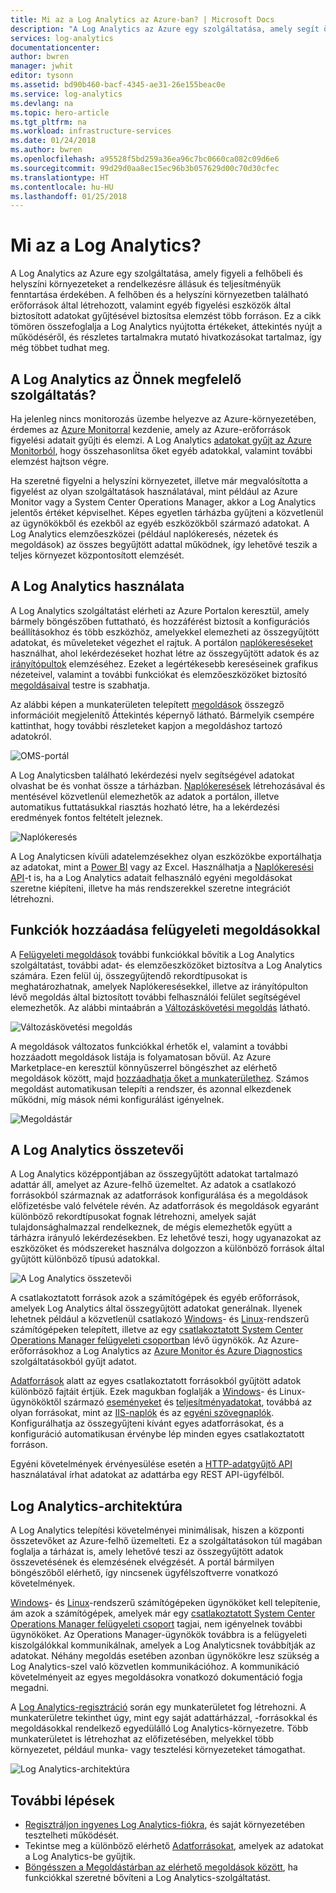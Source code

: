 ```yaml
---
title: Mi az a Log Analytics az Azure-ban? | Microsoft Docs
description: "A Log Analytics az Azure egy szolgáltatása, amely segít összegyűjteni és elemezni a felhőben és a helyszíni környezetekben található erőforrások által létrehozott működési adatokat.  Ez a cikk tömör áttekintést nyújt a Log Analytics különböző összetevőiről, és részletes tartalmakra mutató hivatkozásokat tartalmaz."
services: log-analytics
documentationcenter: 
author: bwren
manager: jwhit
editor: tysonn
ms.assetid: bd90b460-bacf-4345-ae31-26e155beac0e
ms.service: log-analytics
ms.devlang: na
ms.topic: hero-article
ms.tgt_pltfrm: na
ms.workload: infrastructure-services
ms.date: 01/24/2018
ms.author: bwren
ms.openlocfilehash: a95528f5bd259a36ea96c7bc0660ca082c09d6e6
ms.sourcegitcommit: 99d29d0aa8ec15ec96b3b057629d00c70d30cfec
ms.translationtype: HT
ms.contentlocale: hu-HU
ms.lasthandoff: 01/25/2018
---
```

# <a name="what-is-log-analytics"></a>Mi az a Log Analytics?
A Log Analytics az Azure egy szolgáltatása, amely figyeli a felhőbeli és helyszíni környezeteket a rendelkezésre állásuk és teljesítményük fenntartása érdekében.  A felhőben és a helyszíni környezetben található erőforrások által létrehozott, valamint egyéb figyelési eszközök által biztosított adatokat gyűjtésével biztosítsa elemzést több forráson.  Ez a cikk tömören összefoglalja a Log Analytics nyújtotta értékeket, áttekintés nyújt a működéséről, és részletes tartalmakra mutató hivatkozásokat tartalmaz, így még többet tudhat meg.

## <a name="is-log-analytics-for-you"></a>A Log Analytics az Önnek megfelelő szolgáltatás?
Ha jelenleg nincs monitorozás üzembe helyezve az Azure-környezetében, érdemes az [Azure Monitorral](../monitoring-and-diagnostics/monitoring-overview.md) kezdenie, amely az Azure-erőforrások figyelési adatait gyűjti és elemzi.  A Log Analytics [adatokat gyűjt az Azure Monitorból](log-analytics-azure-storage.md), hogy összehasonlítsa őket egyéb adatokkal, valamint további elemzést hajtson végre.

Ha szeretné figyelni a helyszíni környezetet, illetve már megvalósította a figyelést az olyan szolgáltatások használatával, mint például az Azure Monitor vagy a System Center Operations Manager, akkor a Log Analytics jelentős értéket képviselhet.  Képes egyetlen tárházba gyűjteni a közvetlenül az ügynökökből és ezekből az egyéb eszközökből származó adatokat.  A Log Analytics elemzőeszközei (például naplókeresés, nézetek és megoldások) az összes begyűjtött adattal működnek, így lehetővé teszik a teljes környezet központosított elemzését.


## <a name="using-log-analytics"></a>A Log Analytics használata
A Log Analytics szolgáltatást elérheti az Azure Portalon keresztül, amely bármely böngészőben futtatható, és hozzáférést biztosít a konfigurációs beállításokhoz és több eszközhöz, amelyekkel elemezheti az összegyűjtött adatokat, és műveleteket végezhet el rajtuk.  A portálon [naplókereséseket](log-analytics-log-searches.md) használhat, ahol lekérdezéseket hozhat létre az összegyűjtött adatok és az [irányítópultok](log-analytics-dashboards.md) elemzéséhez. Ezeket a legértékesebb kereséseinek grafikus nézeteivel, valamint a további funkciókat és elemzőeszközöket biztosító [megoldásaival](log-analytics-add-solutions.md) testre is szabhatja.

Az alábbi képen a munkaterületen telepített [megoldások](#add-functionality-with-management-solutions) összegző információit megjelenítő Áttekintés képernyő látható.  Bármelyik csempére kattinthat, hogy további részleteket kapjon a megoldáshoz tartozó adatokról.

![OMS-portál](media/log-analytics-overview/portal.png)

A Log Analyticsben található lekérdezési nyelv segítségével adatokat olvashat be és vonhat össze a tárházban.  [Naplókeresések](log-analytics-log-searches.md) létrehozásával és mentésével közvetlenül elemezhetők az adatok a portálon, illetve automatikus futtatásukkal riasztás hozható létre, ha a lekérdezési eredmények fontos feltételt jeleznek.

![Naplókeresés](media/log-analytics-overview/log-search.png)

A Log Analyticsen kívüli adatelemzésekhez olyan eszközökbe exportálhatja az adatokat, mint a [Power BI](log-analytics-powerbi.md) vagy az Excel.  Használhatja a [Naplókeresési API](log-analytics-log-search-api.md)-t is, ha a Log Analytics adatait felhasználó egyéni megoldásokat szeretne kiépíteni, illetve ha más rendszerekkel szeretne integrációt létrehozni.

## <a name="add-functionality-with-management-solutions"></a>Funkciók hozzáadása felügyeleti megoldásokkal
A [Felügyeleti megoldások](log-analytics-add-solutions.md) további funkciókkal bővítik a Log Analytics szolgáltatást, további adat- és elemzőeszközöket biztosítva a Log Analytics számára.  Ezen felül új, összegyűjtendő rekordtípusokat is meghatározhatnak, amelyek Naplókeresésekkel, illetve az irányítópulton lévő megoldás által biztosított további felhasználói felület segítségével elemezhetők.  Az alábbi mintaábrán a [Változáskövetési megoldás](log-analytics-change-tracking.md) látható.

![Változáskövetési megoldás](media/log-analytics-overview/change-tracking.png)

A megoldások változatos funkciókkal érhetők el, valamint a további hozzáadott megoldások listája is folyamatosan bővül.  Az Azure Marketplace-en keresztül könnyűszerrel böngészhet az elérhető megoldások között, majd [hozzáadhatja őket a munkaterülethez](log-analytics-add-solutions.md).  Számos megoldást automatikusan telepíti a rendszer, és azonnal elkezdenek működni, míg mások némi konfigurálást igényelnek.

![Megoldástár](media/log-analytics-overview/solution-gallery.png)

## <a name="log-analytics-components"></a>A Log Analytics összetevői
A Log Analytics középpontjában az összegyűjtött adatokat tartalmazó adattár áll, amelyet az Azure-felhő üzemeltet.  Az adatok a csatlakozó forrásokból származnak az adatforrások konfigurálása és a megoldások előfizetésbe való felvétele révén.  Az adatforrások és megoldások egyaránt különböző rekordtípusokat fognak létrehozni, amelyek saját tulajdonsághalmazzal rendelkeznek, de mégis elemezhetők együtt a tárházra irányuló lekérdezésekben.  Ez lehetővé teszi, hogy ugyanazokat az eszközöket és módszereket használva dolgozzon a különböző források által gyűjtött különböző típusú adatokkal.

![A Log Analytics összetevői](media/log-analytics-overview/overview.png)

A csatlakoztatott források azok a számítógépek és egyéb erőforrások, amelyek Log Analytics által összegyűjtött adatokat generálnak.  Ilyenek lehetnek például a közvetlenül csatlakozó [Windows](log-analytics-windows-agent.md)- és [Linux](log-analytics-linux-agents.md)-rendszerű számítógépeken telepített, illetve az egy [csatlakoztatott System Center Operations Manager felügyeleti csoportban](log-analytics-om-agents.md) lévő ügynökök.  Az Azure-erőforrásokhoz a Log Analytics az [Azure Monitor és Azure Diagnostics](log-analytics-azure-storage.md) szolgáltatásokból gyűjt adatot.

[Adatforrások](log-analytics-data-sources.md) alatt az egyes csatlakoztatott forrásokból gyűjtött adatok különböző fajtáit értjük.  Ezek magukban foglalják a [Windows](log-analytics-data-sources-windows-events.md)- és Linux-ügynököktől származó [eseményeket](log-analytics-data-sources-windows-events.md) és [teljesítményadatokat](log-analytics-data-sources-performance-counters.md), továbbá az olyan forrásokat, mint az [IIS-naplók](log-analytics-data-sources-iis-logs.md) és az [egyéni szövegnaplók](log-analytics-data-sources-custom-logs.md).  Konfigurálhatja az összegyűjteni kívánt egyes adatforrásokat, és a konfiguráció automatikusan érvénybe lép minden egyes csatlakoztatott forráson.

Egyéni követelmények érvényesülése esetén a [HTTP-adatgyűjtő API](log-analytics-data-collector-api.md) használatával írhat adatokat az adattárba egy REST API-ügyfélből.

## <a name="log-analytics-architecture"></a>Log Analytics-architektúra
A Log Analytics telepítési követelményei minimálisak, hiszen a központi összetevőket az Azure-felhő üzemelteti.  Ez a szolgáltatásokon túl magában foglalja a tárházat is, amely lehetővé teszi az összegyűjtött adatok összevetésének és elemzésének elvégzését.  A portál bármilyen böngészőből elérhető, így nincsenek ügyfélszoftverre vonatkozó követelmények.

[Windows](log-analytics-windows-agent.md)- és [Linux](log-analytics-linux-agents.md)-rendszerű számítógépeken ügynököket kell telepítenie, ám azok a számítógépek, amelyek már egy [csatlakoztatott System Center Operations Manager felügyeleti csoport](log-analytics-om-agents.md) tagjai, nem igényelnek további ügynököket.  Az Operations Manager-ügynökök továbbra is a felügyeleti kiszolgálókkal kommunikálnak, amelyek a Log Analyticsnek továbbítják az adatokat.  Néhány megoldás esetében azonban ügynökökre lesz szükség a Log Analytics-szel való közvetlen kommunikációhoz.  A kommunikáció követelményeit az egyes megoldásokra vonatkozó dokumentáció fogja megadni.

A [Log Analytics-regisztráció](log-analytics-get-started.md) során egy munkaterületet fog létrehozni.  A munkaterületre tekinthet úgy, mint egy saját adattárházzal, -forrásokkal és megoldásokkal rendelkező egyedülálló Log Analytics-környezetre. Több munkaterületet is létrehozhat az előfizetésében, melyekkel több környezetet, például munka- vagy tesztelési környezeteket támogathat.

![Log Analytics-architektúra](media/log-analytics-overview/architecture.png)

## <a name="next-steps"></a>További lépések
* [Regisztráljon ingyenes Log Analytics-fiókra](log-analytics-get-started.md), és saját környezetében tesztelheti működését.
* Tekintse meg a különböző elérhető [Adatforrásokat](log-analytics-data-sources.md), amelyek az adatokat a Log Analytics-be gyűjtik.
* [Böngésszen a Megoldástárban az elérhető megoldások között](log-analytics-add-solutions.md), ha funkciókkal szeretné bővíteni a Log Analytics-szolgáltatást.

